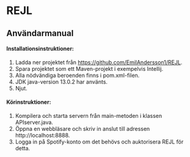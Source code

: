 # REJL

## Användarmanual

#### Installationsinstruktioner:
1. Ladda ner projektet från https://github.com/EmilAndersson1/REJL. 
2. Spara projektet som ett Maven-projekt i exempelvis Intellij.
3. Alla nödvändiga beroenden finns i pom.xml-filen. 
4. JDK java-version 13.0.2 har använts.
5. Njut.

#### Körinstruktioner:
1. Kompilera och starta servern från main-metoden i klassen APIserver.java.
2. Öppna en webbläsare och skriv in anslut till adressen http://localhost:8888.
3. Logga in på Spotify-konto om det behövs och auktorisera REJL för detta.
